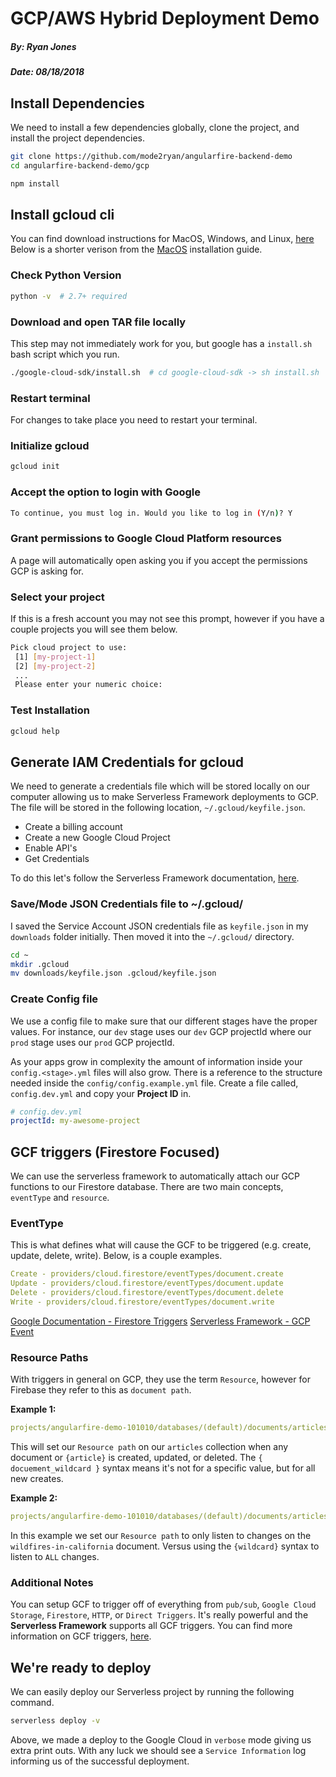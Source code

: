 # GCP/AWS Hybrid Deployment Demo

##### By: Ryan Jones
##### Date: 08/18/2018

## Install Dependencies

We need to install a few dependencies globally, clone the project, and install the project dependencies.

```bash
git clone https://github.com/mode2ryan/angularfire-backend-demo
cd angularfire-backend-demo/gcp

npm install
```

## Install gcloud cli

You can find download instructions for MacOS, Windows, and Linux, [here](https://cloud.google.com/sdk/docs/quickstarts) Below is a shorter verison from the [MacOS](https://cloud.google.com/sdk/docs/quickstart-macos) installation guide.

### Check Python Version

```bash
python -v  # 2.7+ required
```

### Download and open TAR file locally

This step may not immediately work for you, but google has a `install.sh` bash script which you run.

```bash
./google-cloud-sdk/install.sh  # cd google-cloud-sdk -> sh install.sh
```

### Restart terminal

For changes to take place you need to restart your terminal.

### Initialize gcloud

```bash
gcloud init
```

### Accept the option to login with Google

```bash
To continue, you must log in. Would you like to log in (Y/n)? Y
```

### Grant permissions to Google Cloud Platform resources

A page will automatically open asking you if you accept the permissions GCP is asking for.

### Select your project

If this is a fresh account you may not see this prompt, however if you have a couple projects you will see them below.

```bash
Pick cloud project to use:
 [1] [my-project-1]
 [2] [my-project-2]
 ...
 Please enter your numeric choice:
```

### Test Installation

```bash
gcloud help
```

## Generate IAM Credentials for gcloud

We need to generate a credentials file which will be stored locally on our computer allowing us to make Serverless Framework deployments to GCP. The file will be stored in the following location, `~/.gcloud/keyfile.json`.

- Create a billing account
- Create a new Google Cloud Project
- Enable API's
- Get Credentials

To do this let's follow the Serverless Framework documentation, [here](https://serverless.com/framework/docs/providers/google/guide/credentials/).

### Save/Mode JSON Credentials file to ~/.gcloud/

I saved the Service Account JSON credentials file as `keyfile.json` in my `downloads` folder initially. Then moved it into the `~/.gcloud/` directory.

```bash
cd ~
mkdir .gcloud
mv downloads/keyfile.json .gcloud/keyfile.json
```

### Create Config file

We use a config file to make sure that our different stages have the proper values. For instance, our `dev` stage uses our `dev` GCP projectId where our `prod` stage uses our `prod` GCP projectId.

As your apps grow in complexity the amount of information inside your `config.<stage>.yml` files will also grow. There is a reference to the structure needed inside the `config/config.example.yml` file. Create a file called, `config.dev.yml` and copy your **Project ID** in.

```yaml
# config.dev.yml
projectId: my-awesome-project
```

## GCF triggers (Firestore Focused)

We can use the serverless framework to automatically attach our GCP functions to our Firestore database. There are two main concepts, `eventType` and `resource`.

### EventType

This is what defines what will cause the GCF to be triggered (e.g. create, update, delete, write). Below, is a couple examples.

```yaml
Create - providers/cloud.firestore/eventTypes/document.create
Update - providers/cloud.firestore/eventTypes/document.update
Delete - providers/cloud.firestore/eventTypes/document.delete
Write - providers/cloud.firestore/eventTypes/document.write
```

[Google Documentation - Firestore Triggers](https://cloud.google.com/functions/docs/calling/cloud-firestore)
[Serverless Framework - GCP Event](https://serverless.com/framework/docs/providers/google/events/event/)

### Resource Paths

With triggers in general on GCP, they use the term `Resource`, however for Firebase they refer to this as `document path`.

**Example 1:**

```yaml
projects/angularfire-demo-101010/databases/(default)/documents/articles/{article}
```

This will set our `Resource path` on our `articles` collection when any document or `{article}` is created, updated, or deleted. The `{ docuement_wildcard }` syntax means it's not for a specific value, but for all new creates.

**Example 2:**

```yaml
projects/angularfire-demo-101010/databases/(default)/documents/articles/wildfires-in-california
```

In this example we set our `Resource path` to only listen to changes on the `wildfires-in-california` document. Versus using the `{wildcard}` syntax to listen to `ALL` changes.

### Additional Notes

You can setup GCF to trigger off of everything from `pub/sub`, `Google Cloud Storage`, `Firestore`, `HTTP`, or `Direct Triggers`. It's really powerful and the **Serverless Framework** supports all GCF triggers. You can find more information on GCF triggers, [here](https://cloud.google.com/functions/docs/calling/).

## We're ready to deploy

We can easily deploy our Serverless project by running the following command.

```bash
serverless deploy -v
```

Above, we made a deploy to the Google Cloud in `verbose` mode giving us extra print outs. With any luck we should see a `Service Information` log informing us of the successful deployment.